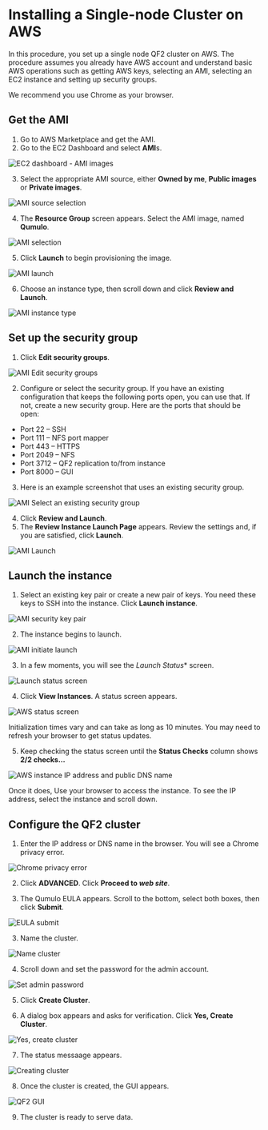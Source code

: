 # Installing a Single-node Cluster on AWS

In this procedure, you set up a single node QF2 cluster on AWS. The procedure assumes you already have AWS account and understand basic AWS operations such as getting AWS keys, selecting an AMI, selecting an EC2 instance and setting up security groups. 

We recommend you use Chrome as your browser.

## Get the AMI
1. Go to AWS Marketplace and get the AMI.
2. Go to the EC2 Dashboard and select **AMI**s.

![EC2 dashboard - AMI images](images/aws-images-ami.png)

3. Select the appropriate AMI source, either **Owned by me**, **Public images** or **Private images**.

![AMI source selection](images/aws-ami-selection.png)

4. The **Resource Group** screen appears. Select the AMI image, named **Qumulo**.

![AMI selection](images/aws-ami-imagechoose.png)

5. Click **Launch** to begin provisioning the image.

![AMI launch](images/aws-ami-launch-1.png)

6. Choose an instance type, then scroll down and click **Review and Launch**. 

![AMI instance type](images/aws-ami-instancetype-launch.png)

## Set up the security group

1. Click **Edit security groups**.

![AMI Edit security groups](images/aws-ami-editsecuritygroups-1.png)

2. Configure or select the security group. If you have an existing configuration that keeps the following ports open, you can use that. If not, create a new security group. Here are the ports that should be open:

* Port 22 &ndash; SSH
* Port 111 &ndash; NFS port mapper
* Port 443 &ndash; HTTPS
* Port 2049 &ndash; NFS
* Port 3712 &ndash; QF2 replication to/from instance
* Port 8000 &ndash; GUI

3. Here is an example screenshot that uses an existing security group. 

![AMI Select an existing security group](images/aws-ami-selectexisting-sec-group-2.png)

4. Click **Review and Launch**.
5. The **Review Instance Launch Page** appears. Review the settings and, if you are satisfied, click **Launch**.

![AMI Launch](images/ami-reviewandlaunch.png)

## Launch the instance

1. Select an existing key pair or create a new pair of keys. You need these keys to SSH into the instance. Click **Launch instance**.

![AMI security key pair](images/ami-launch-seckeypair.png)

2. The instance begins to launch.

![AMI initiate launch](images/ami-initiateinstancelaunch.png)

3. In a few moments, you will see the *Launch Status** screen. 

![Launch status screen](images/aws-launch-status-1.png)

4. Click **View Instances**. A status screen appears.

![AWS status screen](images/aws-instance-status-1.png)

Initialization times vary and can take as long as 10 minutes. You may need to refresh your browser to get status updates.

5. Keep checking the status screen until the **Status Checks** column shows **2/2 checks...**

![AWS instance IP address and public DNS name](images/aws-address.png)

Once it does, Use your browser to access the instance. To see the IP address, select the instance and scroll down. 

## Configure the QF2 cluster

1. Enter the IP address or DNS name in the browser. You will see a Chrome privacy error.

![Chrome privacy error](images/chrome-privacyerror.png)

2. Click **ADVANCED**. Click **Proceed to *web site***.

3. The Qumulo EULA appears. Scroll to the bottom, select both boxes, then click **Submit**.

![EULA submit](images/chrome-eula-submit.png)

3. Name the cluster. 

![Name cluster](images/chrome-createcluster-name.png)

4. Scroll down and set the password for the admin account.

![Set admin password](images/chrome-adminpassword.png)

5. Click **Create Cluster**.

6. A dialog box appears and asks for verification. Click **Yes, Create Cluster**.

![Yes, create cluster](images/chrome-createcluster-verify.png)

7. The status messaage appears.

![Creating cluster](images/chrome-creatingcluster-dialog.png)

8. Once the cluster is created, the GUI appears.

![QF2 GUI](images/chrome-qumulo-gui.png)

9. The cluster is ready to serve data.










